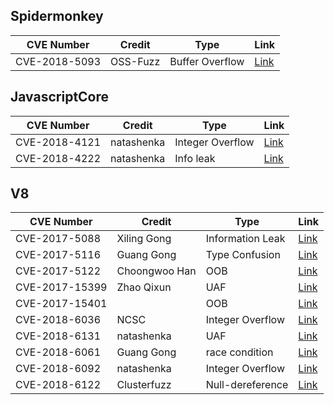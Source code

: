 
## Spidermonkey
CVE Number | Credit | Type | Link
---------- | ------- | -------- | --
CVE-2018-5093 | OSS-Fuzz | Buffer Overflow | [Link](https://bugzilla.mozilla.org/show_bug.cgi?id=1415291)

## JavascriptCore
CVE Number | Credit | Type | Link
---------- | ------- | -------- | --
CVE-2018-4121 | natashenka | Integer Overflow | [Link](https://bugs.chromium.org/p/project-zero/issues/detail?id=1522)
CVE-2018-4222 | natashenka | Info leak | [Link](https://bugs.chromium.org/p/project-zero/issues/detail?id=1545&desc=2)

## V8
CVE Number | Credit | Type | Link
---------- | ------- | -------- | --
CVE-2017-5088 | Xiling Gong | Information Leak| [Link](https://bugs.chromium.org/p/chromium/issues/detail?id=729991)
CVE-2017-5116 | Guang Gong | Type Confusion | [Link](https://bugs.chromium.org/p/chromium/issues/detail?id=759624)
CVE-2017-5122 | Choongwoo Han | OOB | [Link](https://bugs.chromium.org/p/chromium/issues/detail?id=752423)
CVE-2017-15399 | Zhao Qixun | UAF | [Link](https://bugs.chromium.org/p/chromium/issues/detail?id=776677)
CVE-2017-15401 | | OOB | [Link](https://bugs.chromium.org/p/chromium/issues/detail?id=766260)
CVE-2018-6036 | NCSC | Integer Overflow	| [Link](https://bugs.chromium.org/p/chromium/issues/detail?id=789952)
CVE-2018-6131 | natashenka | UAF | [Link](https://bugs.chromium.org/p/chromium/issues/detail?id=826434)
CVE-2018-6061 | Guang Gong | race condition | [Link](https://bugs.chromium.org/p/chromium/issues/detail?id=794091)
CVE-2018-6092 | natashenka | Integer Overflow | [Link](https://bugs.chromium.org/p/project-zero/issues/detail?id=1546)
CVE-2018-6122 | Clusterfuzz | Null-dereference | [Link](https://bugs.chromium.org/p/chromium/issues/detail?id=836141)

